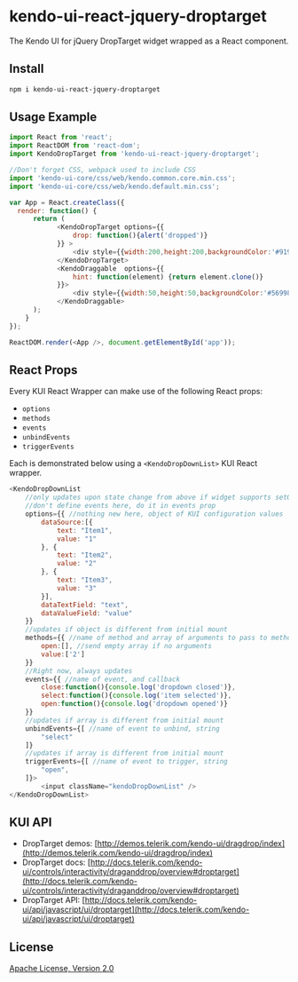 # kendo-ui-react-jquery-droptarget

The Kendo UI for jQuery DropTarget widget wrapped as a React component.

## Install

```bash
npm i kendo-ui-react-jquery-droptarget
```

## Usage Example

```javascript
import React from 'react';
import ReactDOM from 'react-dom';
import KendoDropTarget from 'kendo-ui-react-jquery-droptarget';

//Don't forget CSS, webpack used to include CSS
import 'kendo-ui-core/css/web/kendo.common.core.min.css';
import 'kendo-ui-core/css/web/kendo.default.min.css';

var App = React.createClass({
  render: function() {
	  return (
			<KendoDropTarget options={{
				drop: function(){alert('dropped')}
			}} >
				<div style={{width:200,height:200,backgroundColor:'#919922'}}>drop</div>
			</KendoDropTarget>
			<KendoDraggable  options={{
				hint: function(element) {return element.clone()}
			}}>
				<div style={{width:50,height:50,backgroundColor:'#569988'}}>drag me</div>
			</KendoDraggable>
	  );
	}
});

ReactDOM.render(<App />, document.getElementById('app'));
```

## React Props

Every KUI React Wrapper can make use of the following React props:

* `options`
* `methods`
* `events`
* `unbindEvents`
* `triggerEvents`

Each is demonstrated below using a `<KendoDropDownList>` KUI React wrapper.

```javascript
<KendoDropDownList
	//only updates upon state change from above if widget supports setOptions()
	//don't define events here, do it in events prop
	options={{ //nothing new here, object of KUI configuration values
		dataSource:[{
			text: "Item1",
			value: "1"
		}, {
			text: "Item2",
			value: "2"
		}, {
			text: "Item3",
			value: "3"
		}],
		dataTextField: "text",
		dataValueField: "value"
	}}
	//updates if object is different from initial mount
	methods={{ //name of method and array of arguments to pass to method
		open:[], //send empty array if no arguments
		value:['2']
	}}
	//Right now, always updates
	events={{ //name of event, and callback
		close:function(){console.log('dropdown closed')},
		select:function(){console.log('item selected')},
		open:function(){console.log('dropdown opened')}
	}}
	//updates if array is different from initial mount
	unbindEvents={[ //name of event to unbind, string
		"select"
	]}
	//updates if array is different from initial mount
	triggerEvents={[ //name of event to trigger, string
		"open",
	]}>
		<input className="kendoDropDownList" />
</KendoDropDownList>
```

## KUI API

* DropTarget demos: [http://demos.telerik.com/kendo-ui/dragdrop/index](http://demos.telerik.com/kendo-ui/dragdrop/index)
* DropTarget docs: [http://docs.telerik.com/kendo-ui/controls/interactivity/draganddrop/overview#droptarget](http://docs.telerik.com/kendo-ui/controls/interactivity/draganddrop/overview#droptarget)
* DropTarget API: [http://docs.telerik.com/kendo-ui/api/javascript/ui/droptarget](http://docs.telerik.com/kendo-ui/api/javascript/ui/droptarget)

## License

[Apache License, Version 2.0](http://www.apache.org/licenses/LICENSE-2.0)
